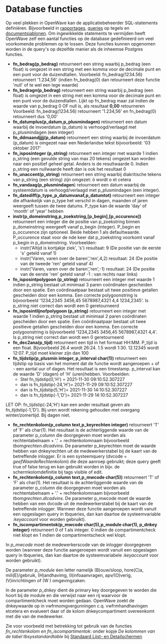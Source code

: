 # Database functies

Op veel plekken in OpenWave kan de applicatiebeheerder SQL-statements definiëren. Bijvoorbeeld in [rapportages](/docs/instellen_inrichten/rapportages.md), [queries](/docs/instellen_inrichten/queries.md) op tegels en [documentsjablonen](/docs/instellen_inrichten/documentsjablonen.md). Om ingewikkelde statements te vermijden heeft OpenWave zelf een aantal functies op de database gedefinieerd om veel voorkomende problemen op te lossen. Deze functies kunnen opgenomen worden in de query's op dezelfde manier als de inheemse Postgres functies.

- **fn_bedrag(p_bedrag)** retourneert een string waarbij p_bedrag (een float) is omgezet in een string met een komma voor de decimale punt en een punt voor de duizendtallen. Voorbeeld: fn_bedrag(1234.56) retourneert '1.234,56' (indien fn_bedrag(0) dan retourneert deze functie 'null' of te wel een lege waarde)
- **fn_bedragn(p_bedrag)** retourneert een string waarbij p_bedrag (een float) is omgezet in een string met een komma voor de decimale punt en een punt voor de duizendtallen. Lijkt op fn_bedrag maar zal indien de waarde van p_bedrag 0 OF null is, als resultaat **0,00** retourneren Voorbeeld: fn_bedrag(1234.56) retourneert '1.234,56' en fn_bedrag(0) retourneert dus '0,00'
- **fn_datumplus(p_datum,p_plusmindagen)** retourneert een datum waarbij de invoerdatum (p_datum) is verhoogd/verlaagd met p_plusmindagen (een integer)
- **fn_ddmaandjjjj(p_datum)** retourneert een string waarbij de invoerdatum (p_datum) is omgezet naar een Nederlandse tekst bijvoorbeeld: '03 oktober 2017'
- **fn_isposinteger (p_string)** retourneert een integer met waarde 1 indien p_string (een gevulde string van max 20 tekens) omgezet kan worden naar een positief geheel getal. Anders is de resultwaarde 0. Indien p_string een nullwaarde heeft dan is ook het resultaat 0
- **fn_unaccent(p_string)** retourneert een string waarbij diakritische tekens van p_string (een string) zijn omgezet: ö wordt o et cetera
- **fn_vandaag(p_plusmindagen**) retourneert een datum waarbij de systeemdatum is verhoogd/verlaagd met p_plusmindagen (een integer).
- **fn_datediff(p_type_p_datumvanaf,p_datumtot)** retourneert een integer die afhankelijk van p_type het verschil in dagen, maanden of jaren weergeeft tussen de twee datums. P_type kan de waarde 'day' of 'month' of 'year' hebben
- **instr(p_domeinstring,p_zoekstring,[p_begin],[p_occurence])** retourneert een integer die de positie van p_zoekstring binnen p_domeinstring weergeeft vanaf p_begin (integer). P_begin en p_occurence zijn optioneel. Beide hebben 1 als defaultwaarde. P_occurence staat voor de nde keer dat p_zoekstring voorkomt vanaf p_begin in p_domeinstring. Voorbeelden:
  - instr('Altijd is kortjakje ziek', 's') resultaat: 9 (De positie van de eerste 's' geteld vanaf 1)
  - instr('Varen, varen over de baren','ren',4,2) resultaat: 24 (De positie van de tweede 'ren' geteld vanaf 4)
  - instr('Varen, varen over de baren','ren',-1) resultaat: 24 (De positie van de eerste 'ren' geteld vanaf -1 : van rechts naar links)
- **fn_isposintpolygoon (p_string)** retourneert een integer met waarde 1 indien p_string bestaat uit minimaal 3 paren coördinaten gescheiden door een spatie. Een coördinaatpaar bestaat uit twee positieve getallen gescheiden door een komma. Een correcte polygoonstring is bijvoorbeeld '1234,2345 3456,45 5678987,4321 4,4 1234,2345'. Is p_string niet correct dan wordt een 0 geretourneerd
- **fn_isposintlijnofpolygoon (p_string)** retourneert een integer met waarde 1 indien p_string bestaat uit minimaal 2 paren coördinaten gescheiden door een spatie. Een coördinaatpaar bestaat uit twee positieve getallen gescheiden door een komma. Een correcte polygoonstring is bijvoorbeeld '1234,2345 3456,45 5678987,4321 4,4'. Is p_string niet correct dan wordt een 0 geretourneerd
- **fn_dec2ana(p_tijd)** retourneert een tijd in het formaat HH:MM. P_tijd is een float. Bijvoorbeeld 26.4 wordt 26:24. 1.5 wordt 1:30. 12.12345 wordt 12:07. P_tijd moet kleiner zijn dan 100
- **fn_tijdstip(p_plusmin integer, p_interval char(1))** retourneert een tijdstip op basis van het moment dat de functie wordt aangeroepen + of - een aantal uur of dagen. Het resultaat is een timestamp. p_interval kan de waarde 'D' (dagen) of 'H' (uren)hebben. Voorbeelden:
  - Stel fn_tijdstip(0,'H') = 2021-11-30 09:10:52.307227
  - dan is fn_tijdstip(-24,'H')= 2021-11-29 09:10:52.307227
  - dan is fn_tijdstip(5,'H')= 2021-11-30 14:10:52.307227
  - dan is fn_tijdstip(-1,'D')= 2021-11-29 14:10:52.307227

LET OP: fn_tijdstip(-24,'H') kan een ander resultaat geven als fn_tijdstip(-1,'D'). Bij uren wordt rekening gehouden met overgang winter/zomertijd. Bij dagen niet.

- **fn_rechtenkolom(p_column text,p_keyrechten integer)** retourneert 'T' of 'F' als char(1). Het resultaat is de achterliggende waarde van de parameter p_column die doorgegeven moet worden als rechtentabelnaam + '.' + rechtenkolomnaam bijvoorbeeld _tbomgrechten.dlcadvins_. De parameter p_keyrechten moet de waarde hebben van dnkeyrechten uit de medewerkerstabel bij de kaart van de betreffende inlogger. Er is een systeemquery (dvcode = _geefWaardeRechtenkolom_) die deze aanroep gebruikt; deze query geeft true of false terug en kan gebruikt worden in bijv. de schermkolomdefinitie bij tags visible of edit.
- **fn_rechtenkolom(p_column text,p_mwcode char(5))** retourneert 'T' of 'F' als char(1). Het resultaat is de achterliggende waarde van de parameter p_column die doorgegeven moet worden als rechtentabelnaam + '.' + rechtenkolomnaam bijvoorbeeld _tbomgrechten.dlcadvins_. De parameter p_mwcode moet de waarde hebben van een dvcode uit de medewerkerstabel bij de kaart van de betreffende inlogger. Wanneer deze functie aangeroepen wordt vanuit een opgeslagen query in tbqueries, dan kan daartoe de systeemvariable _:keyaccount_ voor worden gebruikt).
- **fn_iscompartimentok(p_mwcode char(5),p_module char(1), p_dnkey integer)** retourneert 0 of 1 als integer. 0 indien de compartimentcheck niet klopt en 1 indien de compartimentscheck wel klopt.

In _p_mwcode_ moet de medewerkerscode van de inlogger doorgegeven worden (wanneer deze functie aangeroepen wordt vanuit een opgeslagen query in tbqueries, dan kan daartoe de systeemvariabele _:keyaccount_ voor worden gebruikt).

De parameter _p_module_ éen letter namelijk (B)ouw/sloop, hore(C)a, mili(E)/gebruik, (H)andhavimg, (I(infoaanvragen, apv/(O)verig, (V)inrichtingen of (W ) omgevingzaken.

In de parameter _p_dnkey_ dient de primary key doorgegeven te worden die hoort bij de module en die verwijst naar een rij waarvoor de compartimentcheck moet worden gedaan. OpenWave zoekt de dnkeywaarde op in vwfrmomgvergunningen c.q. vwfrmhandhavingen etcetera en evalueert daar of de kolom dnkeycompartiment overeenkomt met die van de medewerker.

Zie voor voorbeeld met betrekking tot gebruik van de functies _fn_rechtenkolom en fn_iscompartimentok_: onder kopje _De kolommen van de tabel tbsysstandardtable_ bij [Standaard Lijst- en Detailschermen](/docs/instellen_inrichten/standardlist_standarddetail.md)
